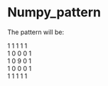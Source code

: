 # Numpy_pattern

The pattern will be:                           
                                               
  1 1 1 1 1                       
  1 0 0 0 1                    
  1 0 9 0 1                   
  1 0 0 0 1                                  
  1 1 1 1 1                       
